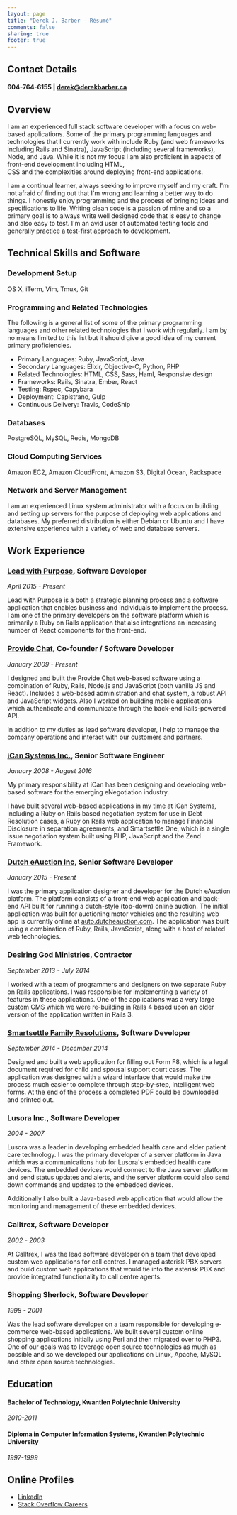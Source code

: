 ```yaml
---
layout: page
title: "Derek J. Barber - Résumé"
comments: false
sharing: true
footer: true
---
```


## Contact Details

#### 604-764-6155 | derek@derekbarber.ca

## Overview

I am an experienced full stack software developer with a focus on web-based applications. Some of the 
primary programming languages and technologies that I currently work with include Ruby (and web 
frameworks including Rails and Sinatra), JavaScript (including several frameworks), Node, and Java. 
While it is not my focus I am also proficient in aspects of front-end development including HTML,  
CSS and the complexities around deploying front-end applications.

I am a continual learner, always seeking to improve myself and my craft. I'm not afraid of finding 
out that I'm wrong and learning a better way to do things. I honestly enjoy programming and the process 
of bringing ideas and specifications to life. Writing clean code is a passion of mine and so a primary goal 
is to always write well designed code that is easy to change and also easy to test. I'm an avid user 
of automated testing tools and generally practice a test-first approach to development.

## Technical Skills and Software

### Development Setup

OS X, iTerm, Vim, Tmux, Git

### Programming and Related Technologies

The following is a general list of some of the primary programming languages and other related technologies 
that I work with regularly. I am by no means limited to this list but it should give a good idea of 
my current primary proficiencies.

 - Primary Languages: Ruby, JavaScript, Java
 - Secondary Languages: Elixir, Objective-C, Python, PHP
 - Related Technologies: HTML, CSS, Sass, Haml, Responsive design
 - Frameworks: Rails, Sinatra, Ember, React
 - Testing: Rspec, Capybara
 - Deployment: Capistrano, Gulp
 - Continuous Delivery: Travis, CodeShip

### Databases

PostgreSQL, MySQL, Redis, MongoDB

### Cloud Computing Services

Amazon EC2, Amazon CloudFront, Amazon S3, Digital Ocean, Rackspace

### Network and Server Management

I am an experienced Linux system administrator with a focus on building and setting up servers for the purpose of 
deploying web applications and databases. My preferred distribution is either Debian or Ubuntu and I have extensive
experience with a variety of web and database servers.


## Work Experience


### <a href="https://leadwithpurpose.com" target="_blank">Lead with Purpose</a>, Software Developer
*April 2015 - Present*

Lead with Purpose is a both a strategic planning process and a software application that enables
business and individuals to implement the process. I am one of the primary developers on the software
platform which is primarily a Ruby on Rails application that also integrations an increasing number of
React components for the front-end.

### <a href="https://www.providechat.com" target="_blank">Provide Chat</a>, Co-founder / Software Developer
*January 2009 - Present*

I designed and built the Provide Chat web-based software using a combination of Ruby, Rails, Node.js 
and JavaScript (both vanilla JS and React). 
Includes a web-based administration and chat system, a robust API and JavaScript widgets. Also I worked on 
building mobile applications which authenticate and communicate through the back-end Rails-powered API.

In addition to my duties as lead software developer, I help to manage the company operations and interact 
with our customers and partners.

### <a href="http://www.smartsettle.com" target="_blank">iCan Systems Inc.</a>, Senior Software Engineer
*January 2008 - August 2016*

My primary responsibility at iCan has been designing and developing web-based software for the 
emerging eNegotiation industry.

I have built several web-based applications in my time at iCan Systems, including a Ruby on Rails based negotiation 
system for use in Debt Resolution cases, a Ruby on Rails web application to manage Financial Disclosure in 
separation agreements, and Smartsettle One, which is a single issue negotiation system built using PHP, JavaScript 
and the Zend Framework.

### <a href="http://www.dutcheauction.com" target="_blank">Dutch eAuction Inc</a>, Senior Software Developer
*January 2015 - Present*

I was the primary application designer and developer for the Dutch eAuction platform. The platform consists of a 
front-end web application and back-end API built for running a dutch-style (top-down) online auction. 
The initial application was built for auctioning motor vehicles and the resulting web app is currently online at 
<a href="https://auto.dutcheauction.com" target="_blank">auto.dutcheauction.com</a>. The application was 
built using a combination of Ruby, Rails, JavaScript, along with a host of related web technologies.

### <a href="http://www.desiringgod.org" target="_blank">Desiring God Ministries</a>, Contractor
*September 2013 - July 2014*

I worked with a team of programmers and designers on two separate Ruby on Rails applications. I was responsible 
for implementing a variety of features in these applications. One of the applications was a very large custom CMS 
which we were re-building in Rails 4 based upon an older version of the application written in Rails 3. 

### <a href="http://smartsettlefamily.com/" target="_blank">Smartsettle Family Resolutions</a>, Software Developer
*September 2014 - December 2014*

Designed and built a web application for filling out Form F8, which is a legal document required for child 
and spousal support court cases. The application was designed with a wizard interface that would make the process much 
easier to complete through step-by-step, intelligent web forms. At the end of the process a completed PDF could be 
downloaded and printed out.

### Lusora Inc., Software Developer
*2004 - 2007*

Lusora was a leader in developing embedded health care and elder patient care technology. I was the primary developer of 
a server platform in Java which was a communications hub for Lusora's embedded health care devices. 
The embedded devices would connect to the Java server platform and send status updates and alerts, and the server 
platform could also send down commands and updates to the embedded devices. 

Additionally I also built a Java-based web application that would allow the monitoring and management of these
embedded devices.

### Calltrex, Software Developer
*2002 - 2003*

At Calltrex, I was the lead software developer on a team that developed custom web applications for call centres. 
I managed asterisk PBX servers and build custom web applications that would tie into the asterisk PBX and 
provide integrated functionality to call centre agents.

### Shopping Sherlock, Software Developer
*1998 - 2001*

Was the lead software developer on a team responsible for developing e-commerce web-based applications. We 
built several custom online shopping applications initially using Perl and then migrated over to PHP3. One of our 
goals was to leverage open source technologies as much as possible and so we developed our applications on Linux, 
Apache, MySQL and other open source technologies.

## Education

#### Bachelor of Technology, Kwantlen Polytechnic University
*2010-2011*

#### Diploma in Computer Information Systems, Kwantlen Polytechnic University
*1997-1999*

## Online Profiles

 - [LinkedIn](https://ca.linkedin.com/in/barberderek)
 - [Stack Overflow Careers](https://careers.stackoverflow.com/derekbarber)


